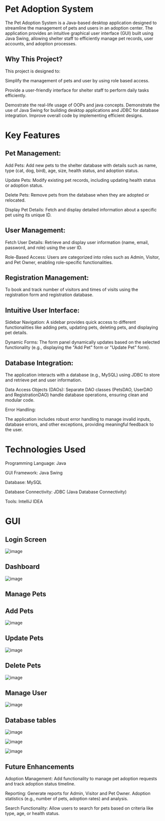 # Pet Adoption System
The Pet Adoption System is a Java-based desktop application designed to streamline the management of pets and users in an adoption center. The application provides an intuitive graphical user interface (GUI) built using Java Swing, allowing shelter staff to efficiently manage pet records, user accounts, and adoption processes.

## Why This Project?
This project is designed to:

Simplify the management of pets and user by using role based access.

Provide a user-friendly interface for shelter staff to perform daily tasks efficiently.

Demostrate the real-life usage of OOPs and java concepts. 
Demonstrate the use of Java Swing for building desktop applications and JDBC for database integration.
Improve overall code by implementing efficient designs. 


# Key Features
## Pet Management:

Add Pets: Add new pets to the shelter database with details such as name, type (cat, dog, bird), age, size, health status, and adoption status.

Update Pets: Modify existing pet records, including updating health status or adoption status.

Delete Pets: Remove pets from the database when they are adopted or relocated.

Display Pet Details: Fetch and display detailed information about a specific pet using its unique ID.

## User Management:

Fetch User Details: Retrieve and display user information (name, email, password, and role) using the user ID.

Role-Based Access: Users are categorized into roles such as Admin, Visitor, and Pet Owner, enabling role-specific functionalities.

## Registration Management:

To book and track number of visitors and times of visits using the registration form and registration database. 

## Intuitive User Interface:

Sidebar Navigation: A sidebar provides quick access to different functionalities like adding pets, updating pets, deleting pets, and displaying pet details.

Dynamic Forms: The form panel dynamically updates based on the selected functionality (e.g., displaying the "Add Pet" form or "Update Pet" form).

## Database Integration:

The application interacts with a database (e.g., MySQL) using JDBC to store and retrieve pet and user information.

Data Access Objects (DAOs): Separate DAO classes (PetsDAO, UserDAO and RegistrationDAO) handle database operations, ensuring clean and modular code.

Error Handling:

The application includes robust error handling to manage invalid inputs, database errors, and other exceptions, providing meaningful feedback to the user.

# Technologies Used

Programming Language: Java

GUI Framework: Java Swing

Database: MySQL

Database Connectivity: JDBC (Java Database Connectivity)

Tools: IntelliJ IDEA

# GUI
## Login Screen
![image](https://github.com/user-attachments/assets/e998c1bb-808e-4130-a475-0e595317de81)


## Dashboard
![image](https://github.com/user-attachments/assets/43aaf0c4-b61f-4916-b4c8-f87268936e5c)

## Manage Pets 

## Add Pets 
![image](https://github.com/user-attachments/assets/609d1226-89e1-4389-949c-1db7724fb2ac)


## Update Pets
![image](https://github.com/user-attachments/assets/af66d53c-3967-4653-8d30-a2af2d581e35)

## Delete Pets
![image](https://github.com/user-attachments/assets/0c4335e8-0e03-4830-a7c1-ce1c917f2c99)

## Manage User
![image](https://github.com/user-attachments/assets/c115b7bb-89c3-4fc5-923e-0136994b446f)

## Database tables 

![image](https://github.com/user-attachments/assets/9646a9fd-e80a-426b-9153-88492b8012d2)

![image](https://github.com/user-attachments/assets/be7793ec-c1f5-47a0-961a-7ece71b61ba4)

![image](https://github.com/user-attachments/assets/05639740-bc80-4a77-82a9-5bd3cae90a5e)

## Future Enhancements
Adoption Management:
Add functionality to manage pet adoption requests and track adoption status timeline.

Reporting:
Generate reports for Admin, Visitor and Pet Owner. 
Adoption statistics (e.g., number of pets, adoption rates) and analysis. 

Search Functionality:
Allow users to search for pets based on criteria like type, age, or health status.








